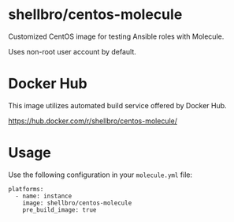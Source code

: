 # shellbro/centos-molecule

Customized CentOS image for testing Ansible roles with Molecule.

Uses non-root user account by default.

# Docker Hub

This image utilizes automated build service offered by Docker Hub.

https://hub.docker.com/r/shellbro/centos-molecule/

# Usage

Use the following configuration in your `molecule.yml` file:

```
platforms:
  - name: instance
    image: shellbro/centos-molecule
    pre_build_image: true
```
